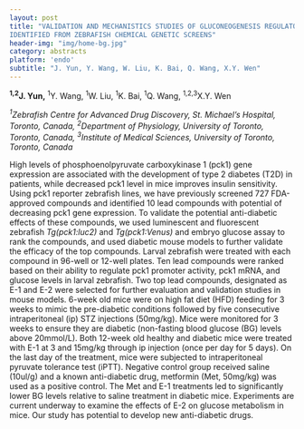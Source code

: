 ```yaml
---
layout: post
title: "VALIDATION AND MECHANISTICS STUDIES OF GLUCONEOGENESIS REGULATORS
IDENTIFIED FROM ZEBRAFISH CHEMICAL GENETIC SCREENS"
header-img: "img/home-bg.jpg"
category: abstracts
platform: 'endo'
subtitle: "J. Yun, Y. Wang, W. Liu, K. Bai, Q. Wang, X.Y. Wen"
---
```

**<sup>1,2</sup>J. Yun,** <sup>1</sup>Y. Wang, <sup>1</sup>W. Liu, <sup>1</sup>K. Bai, <sup>1</sup>Q. Wang, <sup>1,2,3</sup>X.Y. Wen

_<sup>1</sup>Zebrafish Centre for Advanced Drug Discovery, St. Michael’s
Hospital, Toronto, Canada, <sup>2</sup>Department of Physiology, University of
Toronto, Toronto, Canada, <sup>3</sup>Institute of Medical Sciences, University
of Toronto, Toronto, Canada_

High levels of phosphoenolpyruvate carboxykinase 1 (pck1) gene
expression are associated with the development of type 2 diabetes (T2D)
in patients, while decreased pck1 level in mice improves insulin
sensitivity. Using pck1 reporter zebrafish lines, we have previously
screened 727 FDA-approved compounds and identified 10 lead compounds
with potential of decreasing pck1 gene expression. To validate the
potential anti-diabetic effects of these compounds, we used luminescent
and fluorescent zebrafish _Tg(pck1:luc2)_ and _Tg(pck1:Venus)_ and
embryo glucose assay to rank the compounds, and used diabetic mouse
models to further validate the efficacy of the top compounds. Larval
zebrafish were treated with each compound in 96-well or 12-well plates.
Ten lead compounds were ranked based on their ability to regulate pck1
promoter activity, pck1 mRNA, and glucose levels in larval zebrafish.
Two top lead compounds, designated as E-1 and E-2 were selected for
further evaluation and validation studies in mouse models. 6-week old
mice were on high fat diet (HFD) feeding for 3 weeks to mimic the
pre-diabetic conditions followed by five consecutive intraperitoneal
(ip) STZ injections (50mg/kg). Mice were monitored for 3 weeks to ensure
they are diabetic (non-fasting blood glucose (BG) levels above
20mmol/L). Both 12-week old healthy and diabetic mice were treated with
E-1 at 3 and 15mg/kg through ip injection (once per day for 5 days). On
the last day of the treatment, mice were subjected to intraperitoneal
pyruvate tolerance test (iPTT). Negative control group received saline
(10ul/g) and a known anti-diabetic drug, metformin (Met, 50mg/kg) was
used as a positive control. The Met and E-1 treatments led to
significantly lower BG levels relative to saline treatment in diabetic
mice. Experiments are current underway to examine the effects of E-2 on
glucose metabolism in mice. Our study has potential to develop new
anti-diabetic drugs.
